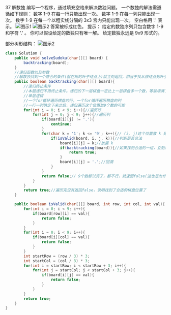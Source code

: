 

37 解数独
编写一个程序，通过填充空格来解决数独问题。
一个数独的解法需遵循如下规则：
数字 1-9 在每一行只能出现一次。
数字 1-9 在每一列只能出现一次。
数字 1-9 在每一个以粗实线分隔的 3x3 宫内只能出现一次。
空白格用 '.' 表示。
![图示1](https://img-blog.csdnimg.cn/20201213150707158.png)
![图示2](https://img-blog.csdnimg.cn/20201213150716517.png)
答案被标成红色。
提示：
给定的数独序列只包含数字 1-9 和字符 '.' 。
你可以假设给定的数独只有唯一解。
给定数独永远是 9x9 形式的。

部分树形结构：
![图示2](https://img-blog.csdnimg.cn/20201213150810171.jpg?x-oss-process=image/watermark,type_ZmFuZ3poZW5naGVpdGk,shadow_10,text_aHR0cHM6Ly9ibG9nLmNzZG4ubmV0L3dlaXhpbl80NjQ5NzUwMw==,size_16,color_FFFFFF,t_70)

```java
class Solution {
    public void solveSudoku(char[][] board) {
        backtracking(board);
    }
    //递归函数以及参数
    //解数独找到一个符合的条件(就在树的叶子结点上)就立刻返回，相当于找从根结点到叶子结点的一条唯一路径，所以需要返回值
    public boolean backtracking(char[][] board){
        //递归终止条件
        //本题递归不用终止条件。递归的下一层棋盘一定比上一层棋盘多一个数，等装填满了棋盘自然就终止，所以不需要终止条件
        //单层逻辑
        //一个for循环遍历棋盘的行，一个for循环遍历棋盘的列
        //一行一列确定下来之后，递归遍历这个位置放9个数的可能
        for(int i = 0; i < 9; i++){//遍历行
            for(int j = 0; j < 9; j++){//遍历列
                if(board[i][j] != '.'){
                    continue;
                }
                for(char k = '1'; k <= '9'; k++){// (i, j)这个位置放 k 是否合适
                    if(isValid(board, i, j, k)){//判断是否合法
                        board[i][j] = k;//放置 k
                        if(backtracking(board)){//如果找到合适的一组，立刻返回
                            return true;
                        }
                        board[i][j] = '.';//回溯
                    }
                }
                return false;// 9个数都试完了，都不行，就返回false(这也是为什么没有终止条件也不会永远填不满棋盘的原因)
            }
        }
        return true;//遍历完没有返回false，说明找到了合适的棋盘位置了
    }

    public boolean isValid(char[][] board, int row, int col, int val){
        for(int i = 0; i < 9; i++){
            if(board[row][i] == val){
                return false;
            }
        }
        for(int i = 0; i < 9; i++){
            if(board[i][col] == val){
                return false;
            }
        }
        int startRow = (row / 3) * 3;
        int startCol = (col / 3) * 3;
        for(int i = startRow; i < startRow + 3; i++){
            for(int j = startCol; j < startCol + 3; j++){
                if(board[i][j] == val){
                    return false;
                }
            }
        }
        return true;
    }
}
```
